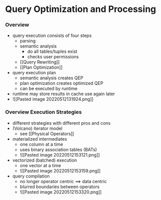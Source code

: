 # Query Optimization and Processing
### Overview
+ query execution consists of four steps
	+ parsing
	+ semantic analysis
		+ do all tables/tuples exist
		+ checks user permissions
	+ [[Query Rewriting]]
	+ [[Plan Optimization]]
+ query execution plan
	+ semantic analysis creates QEP
	+ plan optimization creates optimized QEP
	+ can be executed by runtime
+ runtime may store results in cache use again later
+ ![[Pasted image 20220512131924.png]]

### Overview Execution Strategies
+ different strategies with different pros and cons
+ (Volcano) iterator model
	+ see [[Physical Operators]]
+ materialized intermediates
	+ one column at a time
	+ uses binary association tables (BATs)
	+ ![[Pasted image 20220512153121.png]]
+ vectorized (batched) execution
	+ one vector at a time
	+ ![[Pasted image 20220512153159.png]]
+ query compilation
	+ no longer operator centric ==> data centric
	+ blurred boundaries between operators
	+ ![[Pasted image 20220512153320.png]]


